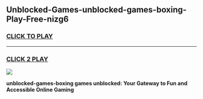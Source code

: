 
## Unblocked-Games-unblocked-games-boxing-Play-Free-nizg6
<h3>
<a href="https://premium76.site?title=unblocked-games-boxing&ref=10A">CLICK TO PLAY</a></h3>
<hr>

<h3>
<a href="https://premium76.site?title=unblocked-games-boxing&ref=10A">CLICK 2 PLAY</a>
  
</h3>

<a href="https://premium76.site?title=unblocked-games-boxing&ref=10A"><img src="https://clearcache.store/games.png"></a>


**unblocked-games-boxing games unblocked: Your Gateway to Fun and Accessible Online Gaming**
